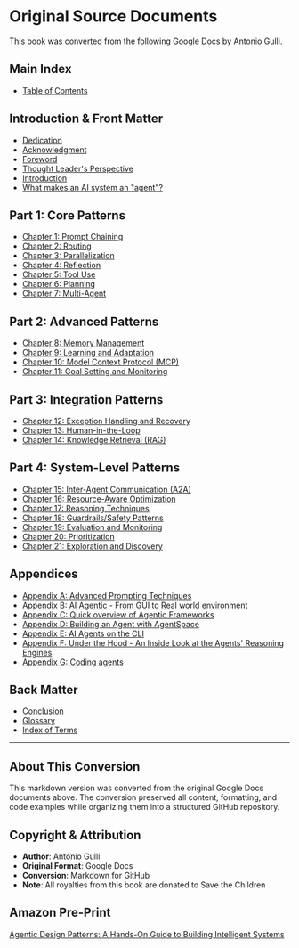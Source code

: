 # Original Source Documents

This book was converted from the following Google Docs by Antonio Gulli.

## Main Index
- [Table of Contents](https://docs.google.com/document/d/1rsaK53T3Lg5KoGwvf8ukOUvbELRtH-V0LnOIFDxBryE/preview?tab=t.0)

## Introduction & Front Matter
- [Dedication](https://docs.google.com/document/d/1cQ61mNpiWn6eSORmWjEjF44vN2Lpba8kyKmNwIC60ig/edit?tab=t.0)
- [Acknowledgment](https://docs.google.com/document/d/1u2y6tY48bw8nriDUuwWEf9s8g66vyIqBKSKZDOS-n0s/edit?tab=t.0)
- [Foreword](https://docs.google.com/document/d/18Q9kfZuCTL37ztrSjLxwf8Elr5UfAiAavmnj0IqSpbU/edit?tab=t.0)
- [Thought Leader's Perspective](https://docs.google.com/document/d/1PWhaXD_UNKgJaxYe3JBxRFRt3_B8Wm67CFxtSBQ4LkU/edit?tab=t.0)
- [Introduction](https://docs.google.com/document/d/1K5jwqB6jh20uHL0TTWxqWOxFk-dzFxRvHzrRRV79hrg/edit?tab=t.0)
- [What makes an AI system an "agent"?](https://docs.google.com/document/d/1Nw6hRa7ItdLr_Tj5hF2q-OH8B_uPKb--RLn8SXZKA94/edit?tab=t.0)

## Part 1: Core Patterns
- [Chapter 1: Prompt Chaining](https://docs.google.com/document/d/1flxKGrbnF2g8yh3F-oVD5Xx7ZumId56HbFpIiPdkqLI/edit?tab=t.0)
- [Chapter 2: Routing](https://docs.google.com/document/d/1XVMp4RcRkoUJTVbrP2foWZX703CUJpWkrhyFU2cfUOA/edit?tab=t.0)
- [Chapter 3: Parallelization](https://docs.google.com/document/d/1ux_n8n3T4bYndOjs1DKW5ccpC802KISdy2IWnlvYbas/edit?tab=t.0)
- [Chapter 4: Reflection](https://docs.google.com/document/d/1HXXJOQIMWowtLw4WMiSR360caDAlZPtl5dPPgvq9IT4/edit?tab=t.0)
- [Chapter 5: Tool Use](https://docs.google.com/document/d/1bE4iMljhppqGY1p48gQWtZvk6MfRuJRCiba1yRykGNE/edit?tab=t.0)
- [Chapter 6: Planning](https://docs.google.com/document/d/18vvNESEwHnVUREzIipuaDNCnNAREGqEfy9MQYC9wb4o/edit?tab=t.0)
- [Chapter 7: Multi-Agent](https://docs.google.com/document/d/1RZ5-2fykDQKOBx01pwfKkDe0GCs5ydca7xW9Q4wqS_M/edit?tab=t.0)

## Part 2: Advanced Patterns
- [Chapter 8: Memory Management](https://docs.google.com/document/d/1asVTObtzIye0I9ypAztaeeI_sr_Hx2TORE02uUuqH_c/edit?tab=t.0)
- [Chapter 9: Learning and Adaptation](https://docs.google.com/document/d/1UHTEDCmSM1nwB-iyMoHuYzVcu_B_4KkJ2ITGGUKqo8s/edit?tab=t.0)
- [Chapter 10: Model Context Protocol (MCP)](https://docs.google.com/document/d/1e6XimYczKmhX9zpqEyxLFWPQgGuG0brp7Hic2sFl_qw/edit?tab=t.0)
- [Chapter 11: Goal Setting and Monitoring](https://docs.google.com/document/d/10ndlCB39BWjyFRWKpcoKib4vuPD1ojD-x0-ynMaf5uw/edit?tab=t.0)

## Part 3: Integration Patterns
- [Chapter 12: Exception Handling and Recovery](https://docs.google.com/document/d/1C07AuMur6-infwE0viCp4QtAy_wWI-uceFm6MaYHQGk/edit?tab=t.0)
- [Chapter 13: Human-in-the-Loop](https://docs.google.com/document/d/1ImOZcw6yeb7a-uRBMNP1VdovYfyip4IdsAcLu9yue-0/edit?tab=t.0)
- [Chapter 14: Knowledge Retrieval (RAG)](https://docs.google.com/document/d/1v96Oobio6xDOqbK8ejsXjmOc4Dp2uoLMo5_gfJgi-NE/edit?tab=t.0)

## Part 4: System-Level Patterns
- [Chapter 15: Inter-Agent Communication (A2A)](https://docs.google.com/document/d/1H6HmUYcy5kugt5gt7Kh2Zzb8C62d5pu36RsgMNDCX24/edit?tab=t.0)
- [Chapter 16: Resource-Aware Optimization](https://docs.google.com/document/d/1nAN58l6JjqEJHk43126uh7xgdEblCpcbsNUHXgtBmJQ/edit?tab=t.0)
- [Chapter 17: Reasoning Techniques](https://docs.google.com/document/d/1Yt1W_hLaC6ZNgJXfT4W6NrCL4TzNVdKOX50kgpHiIq4/edit?tab=t.0)
- [Chapter 18: Guardrails/Safety Patterns](https://docs.google.com/document/d/1Gpc5af_okze1kprRLohP6-81e1KwL6HggjeLvxQyIuk/edit?tab=t.0)
- [Chapter 19: Evaluation and Monitoring](https://docs.google.com/document/d/1G3zOZM2ZOd0gUp5dy66FUjKMOcALh9l-JpvPxgGMm8w/edit?tab=t.0)
- [Chapter 20: Prioritization](https://docs.google.com/document/d/1qyXxGM2hNqW_qjXuBFxrEUeoYVO79BoW1ogKu1bfdCY/edit?tab=t.0)
- [Chapter 21: Exploration and Discovery](https://docs.google.com/document/d/1zeeMVTqjqRIli6G9MMWThhoQhvKqLOjJF2EHHUXLhdk/edit?tab=t.0)

## Appendices
- [Appendix A: Advanced Prompting Techniques](https://docs.google.com/document/d/1V7EKEWibOH6IhHD_PtbFZiml492-2191jDQCcTkhtTI/edit?tab=t.0)
- [Appendix B: AI Agentic - From GUI to Real world environment](https://docs.google.com/document/d/11pma_tCoC7uZ2SFKjcR5KyIq0_ooMGSoadI6f9mxG2I/edit?tab=t.0)
- [Appendix C: Quick overview of Agentic Frameworks](https://docs.google.com/document/d/151rGsiEYOkXUcNDRus_N8TxxuvjoyTDViBhzt9z0Mfw/edit?tab=t.0)
- [Appendix D: Building an Agent with AgentSpace](https://docs.google.com/document/d/1bDRJ8mKtLTeWNC-cGD0Cr8pEJQgJHNcjqz5ekloAjaE/edit?tab=t.0)
- [Appendix E: AI Agents on the CLI](https://docs.google.com/document/d/1W4znto0a8Ikajw5a4tEyRAaB2nJPJw_iFc4w4qNnjho/edit?tab=t.0)
- [Appendix F: Under the Hood - An Inside Look at the Agents' Reasoning Engines](https://docs.google.com/document/d/14q3fQ-FZmDgiughno_WLSILMWkURvUgR7mlGiFtvwd4/edit?tab=t.0)
- [Appendix G: Coding agents](https://docs.google.com/document/d/1tVyhgwrD4fu_D_pHUrwhNxoguRG3tLc1KObXFxrxE_s/edit?tab=t.0)

## Back Matter
- [Conclusion](https://docs.google.com/document/d/1_j_OdzeUALluBUO1GkZ48DsHbbDETiM_1G4farVLPnE/edit?tab=t.0)
- [Glossary](https://docs.google.com/document/d/15MrpoJBrZIi6aEZrBJCeCvVsIoC-EecYG9EWVk3YCKw/edit?tab=t.0)
- [Index of Terms](https://docs.google.com/document/d/1XxQsHX3FWEP3TisQeWZwFfYw81zDwEHfHdIfjypa_0g/edit?tab=t.0)

---

## About This Conversion
This markdown version was converted from the original Google Docs documents above. The conversion preserved all content, formatting, and code examples while organizing them into a structured GitHub repository.

## Copyright & Attribution
- **Author**: Antonio Gulli
- **Original Format**: Google Docs
- **Conversion**: Markdown for GitHub
- **Note**: All royalties from this book are donated to Save the Children

## Amazon Pre-Print
[Agentic Design Patterns: A Hands-On Guide to Building Intelligent Systems](https://www.amazon.com/Agentic-Design-Patterns-Hands-Intelligent/dp/3032014018/)